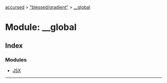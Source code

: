 [accursed](../README.md) > ["blessed/gradient"](../modules/_blessed_gradient_.md) > [__global](../modules/_blessed_gradient_.__global.md)

# Module: __global

## Index

### Modules

* [JSX](_blessed_gradient_.__global.jsx.md)

---

